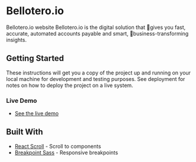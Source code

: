 # Bellotero.io
Bellotero.io website
Bellotero.io is the digital solution that 􀀀gives you fast, accurate, automated accounts
payable and smart, 􀀀business-transforming insights.
## Getting Started

These instructions will get you a copy of the project up and running on your local machine for development and testing purposes. See deployment for notes on how to deploy the project on a live system.

### Live Demo

* [See the live demo](https://belloterio-io.herokuapp.com/)

## Built With
* [React Scroll](https://github.com/fisshy/react-scroll) - Scroll to components
* [Breakpoint Sass](http://breakpoint-sass.com/) - Responsive breakpoints
